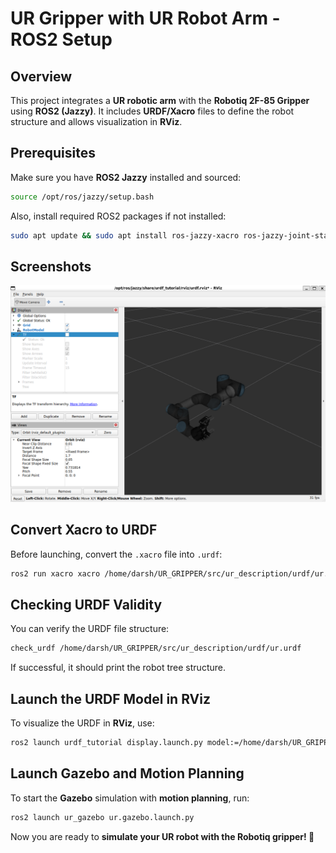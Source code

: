 # UR Gripper with UR Robot Arm - ROS2 Setup 

## Overview
This project integrates a **UR robotic arm** with the **Robotiq 2F-85 Gripper** using **ROS2 (Jazzy)**. It includes **URDF/Xacro** files to define the robot structure and allows visualization in **RViz**.

## Prerequisites
Make sure you have **ROS2 Jazzy** installed and sourced:
```bash
source /opt/ros/jazzy/setup.bash
```
Also, install required ROS2 packages if not installed:
```bash
sudo apt update && sudo apt install ros-jazzy-xacro ros-jazzy-joint-state-publisher-gui ros-jazzy-robot-state-publisher ros-jazzy-rviz2
```

## Screenshots

![rviz](/images/image.png)

## Convert Xacro to URDF
Before launching, convert the `.xacro` file into `.urdf`:
```bash
ros2 run xacro xacro /home/darsh/UR_GRIPPER/src/ur_description/urdf/ur.urdf.xacro -o /home/darsh/UR_GRIPPER/src/ur_description/urdf/ur.urdf
```

## Checking URDF Validity
You can verify the URDF file structure:
```bash
check_urdf /home/darsh/UR_GRIPPER/src/ur_description/urdf/ur.urdf
```
If successful, it should print the robot tree structure.

## Launch the URDF Model in RViz
To visualize the URDF in **RViz**, use:
```bash
ros2 launch urdf_tutorial display.launch.py model:=/home/darsh/UR_GRIPPER/src/ur_description/urdf/ur.urdf
```

## Launch Gazebo and Motion Planning
To start the **Gazebo** simulation with **motion planning**, run:
```bash
ros2 launch ur_gazebo ur.gazebo.launch.py
```


Now you are ready to **simulate your UR robot with the Robotiq gripper! 🚀**

